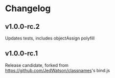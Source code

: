 # Changelog

## v1.0.0-rc.2

Updates tests, includes objectAssign polyfill

## v1.0.0-rc.1

Release candidate, forked from <https://github.com/JedWatson/classnames>'s bind.js
